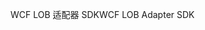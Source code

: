 <span data-ttu-id="e8e08-101">WCF LOB 适配器 SDK</span><span class="sxs-lookup"><span data-stu-id="e8e08-101">WCF LOB Adapter SDK</span></span>